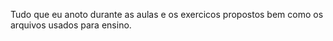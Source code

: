 Tudo que eu anoto durante as aulas e os exercicos propostos bem como os arquivos usados para ensino.